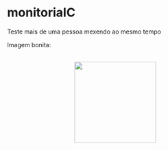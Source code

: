 # monitoriaIC
Teste mais de uma pessoa mexendo ao mesmo tempo

Imagem bonita:

<br>

<div align="center">
  <img height="190em"  src="https://encrypted-tbn0.gstatic.com/images?q=tbn:ANd9GcTszs7D245Qu18fySN24G2h4Dj3E_9qsMighlBj8aHT3g&s">
</div>
